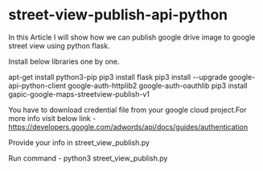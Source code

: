 # street-view-publish-api-python
In this Article I will show how we can publish google drive image to google street view using python flask.

Install below libraries one by one.

apt-get install python3-pip
pip3 install flask
pip3 install --upgrade google-api-python-client google-auth-httplib2 google-auth-oauthlib
pip3 install gapic-google-maps-streetview-publish-v1

You have to download credential file from your google cloud project.For more info visit below link - 
https://developers.google.com/adwords/api/docs/guides/authentication

Provide your info in street_view_publish.py

Run command - python3 street_view_publish.py



